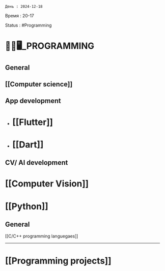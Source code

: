 
	День : 2024-12-18 
Время : 20-17

Status : #Programming  


# 👨‍💻🖥️_PROGRAMMING


## General
 ## [[Computer science]]


## App development 

 - # [[Flutter]]
 - # [[Dart]]

## CV/ AI development 

# [[Computer Vision]]
# [[Python]]

## General

[[C/C++ programming languegaes]]

---




 # [[Programming projects]]


 



 